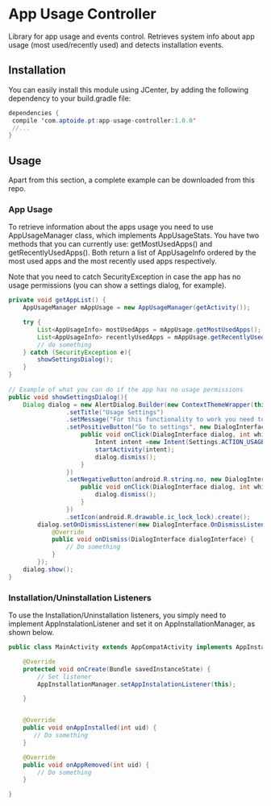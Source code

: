 # App Usage Controller
Library for app usage and events control.
Retrieves system info about app usage (most used/recently used) and detects installation events.

## Installation
You can easily install this module using JCenter, by adding the following dependency to your build.gradle file:

```java
dependencies {
 compile 'com.aptoide.pt:app-usage-controller:1.0.0'
 //...
}
```
## Usage
Apart from this section, a complete example can be downloaded from this repo.

### App Usage
To retrieve information about the apps usage you need to use AppUsageManager class, which implements AppUsageStats.
You have two methods that you can currently use: getMostUsedApps() and getRecentlyUsedApps(). Both return a list of AppUsageInfo ordered by the most used apps and the most recently used apps respectively.

Note that you need to catch SecurityException in case the app has no usage permissions (you can show a settings dialog, for example).

```java
private void getAppList() {
    AppUsageManager mAppUsage = new AppUsageManager(getActivity());

    try {
        List<AppUsageInfo> mostUsedApps = mAppUsage.getMostUsedApps();
        List<AppUsageInfo> recentlyUsedApps = mAppUsage.getRecentlyUsedApps();
        // do something
    } catch (SecurityException e){
        showSettingsDialog();
    }
}
    
// Example of what you can do if the app has no usage permissions
public void showSettingsDialog(){
    Dialog dialog = new AlertDialog.Builder(new ContextThemeWrapper(this, R.style.AppTheme))
                .setTitle("Usage Settings")
                .setMessage("For this functionality to work you need to grant app usage permission to this app. Do you want to do it now?")
                .setPositiveButton("Go to settings", new DialogInterface.OnClickListener() {
                    public void onClick(DialogInterface dialog, int which) {
                        Intent intent =new Intent(Settings.ACTION_USAGE_ACCESS_SETTINGS);
                        startActivity(intent);
                        dialog.dismiss();
                    }
                })
                .setNegativeButton(android.R.string.no, new DialogInterface.OnClickListener() {
                    public void onClick(DialogInterface dialog, int which) {
                        dialog.dismiss();
                    }
                })
                .setIcon(android.R.drawable.ic_lock_lock).create();
        dialog.setOnDismissListener(new DialogInterface.OnDismissListener() {
            @Override
            public void onDismiss(DialogInterface dialogInterface) {
                // Do something
            }
        });
    dialog.show();
}
```
### Installation/Uninstallation Listeners
To use the Installation/Uninstallation listeners, you simply need to implement AppInstalationListener and set it on AppInstallationManager, as shown below.

```java
public class MainActivity extends AppCompatActivity implements AppInstallationListener {

    @Override
    protected void onCreate(Bundle savedInstanceState) {
        // Set listener
        AppInstallationManager.setAppInstalationListener(this);

    }


    @Override
    public void onAppInstalled(int uid) {
       // Do something
    }

    @Override
    public void onAppRemoved(int uid) {
        // Do something
    }

}

```
